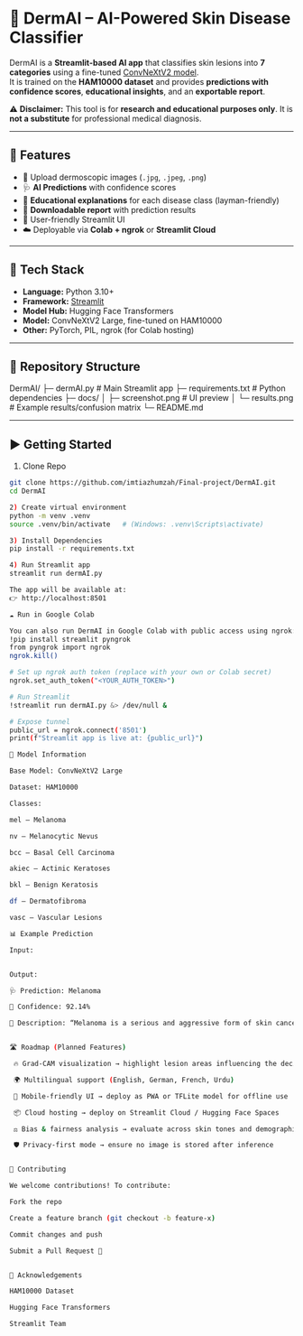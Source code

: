 # 🧠 DermAI – AI-Powered Skin Disease Classifier

DermAI is a **Streamlit-based AI app** that classifies skin lesions into **7 categories** using a fine-tuned [ConvNeXtV2 model](https://huggingface.co/ALM-AHME/convnextv2-large-1k-224-finetuned-Lesion-Classification-HAM10000-AH-60-20-20).  
It is trained on the **HAM10000 dataset** and provides **predictions with confidence scores**, **educational insights**, and an **exportable report**.  

⚠️ **Disclaimer:** This tool is for **research and educational purposes only**. It is **not a substitute** for professional medical diagnosis.

---

## 🚀 Features

- 📂 Upload dermoscopic images (`.jpg`, `.jpeg`, `.png`)  
- 🩺 **AI Predictions** with confidence scores  
- 📖 **Educational explanations** for each disease class (layman-friendly)  
- 📝 **Downloadable report** with prediction results  
- 🎨 User-friendly Streamlit UI  
- ☁️ Deployable via **Colab + ngrok** or **Streamlit Cloud**  

---

## 🔧 Tech Stack

- **Language:** Python 3.10+  
- **Framework:** [Streamlit](https://streamlit.io/)  
- **Model Hub:** Hugging Face Transformers  
- **Model:** ConvNeXtV2 Large, fine-tuned on HAM10000  
- **Other:** PyTorch, PIL, ngrok (for Colab hosting)  

---

## 📂 Repository Structure

DermAI/
├─ dermAI.py # Main Streamlit app
├─ requirements.txt # Python dependencies
├─ docs/
│ ├─ screenshot.png # UI preview
│ └─ results.png # Example results/confusion matrix
└─ README.md


---

## ▶️ Getting Started

1) Clone Repo
```bash
git clone https://github.com/imtiazhumzah/Final-project/DermAI.git
cd DermAI

2) Create virtual environment
python -m venv .venv
source .venv/bin/activate   # (Windows: .venv\Scripts\activate)

3) Install Dependencies
pip install -r requirements.txt

4) Run Streamlit app
streamlit run dermAI.py

The app will be available at:
👉 http://localhost:8501

☁️ Run in Google Colab

You can also run DermAI in Google Colab with public access using ngrok:
!pip install streamlit pyngrok
from pyngrok import ngrok
ngrok.kill()

# Set up ngrok auth token (replace with your own or Colab secret)
ngrok.set_auth_token("<YOUR_AUTH_TOKEN>")

# Run Streamlit
!streamlit run dermAI.py &> /dev/null &

# Expose tunnel
public_url = ngrok.connect('8501')
print(f"Streamlit app is live at: {public_url}")

🧠 Model Information

Base Model: ConvNeXtV2 Large

Dataset: HAM10000

Classes:

mel – Melanoma

nv – Melanocytic Nevus

bcc – Basal Cell Carcinoma

akiec – Actinic Keratoses

bkl – Benign Keratosis

df – Dermatofibroma

vasc – Vascular Lesions

📊 Example Prediction

Input:


Output:

🩺 Prediction: Melanoma

🎯 Confidence: 92.14%

📖 Description: “Melanoma is a serious and aggressive form of skin cancer...”


🛣️ Roadmap (Planned Features)

 🔥 Grad-CAM visualization → highlight lesion areas influencing the decision

 🌍 Multilingual support (English, German, French, Urdu)

 📲 Mobile-friendly UI → deploy as PWA or TFLite model for offline use

 📦 Cloud hosting → deploy on Streamlit Cloud / Hugging Face Spaces

 ⚖️ Bias & fairness analysis → evaluate across skin tones and demographics

 🛡️ Privacy-first mode → ensure no image is stored after inference


🙌 Contributing

We welcome contributions! To contribute:

Fork the repo

Create a feature branch (git checkout -b feature-x)

Commit changes and push

Submit a Pull Request 🚀


👏 Acknowledgements

HAM10000 Dataset

Hugging Face Transformers

Streamlit Team

